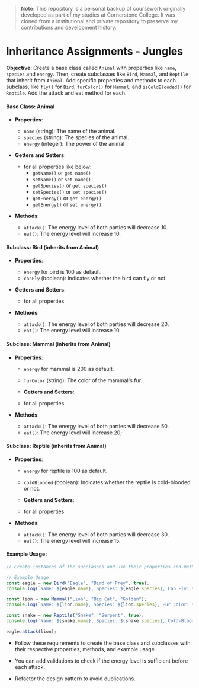 > **Note:** This repository is a personal backup of coursework originally developed as part of my studies at Cornerstone College. It was cloned from a institutional and private repository to preserve my contributions and development history.

# Inheritance Assignments - Jungles


**Objective**: Create a base class called `Animal` with properties like `name`, `species` and `energy`. Then, create subclasses like `Bird`, `Mammal`, and `Reptile` that inherit from `Animal`. Add specific properties and methods to each subclass, like `fly()` for `Bird`, `furColor()` for `Mammal`, and `isColdBlooded()` for `Reptile`. Add the attack and eat method for each.

#### Base Class: Animal

- **Properties**:
  - `name` (string): The name of the animal.
  - `species` (string): The species of the animal.
  - `energy` (integer): The power of the animal

- **Getters and Setters**:
  - for all properties like below:
    - `getName()` or `get name()`
    - `setName()` or `set name()`
    - `getSpecies()` or `get species()`
    - `setSpecies()` or `set species()`
    - `getEnergy()` or `get energy()`
    - `getEnergy()` or `set energy()`

- **Methods**:
  - `attack()`: The energy level of both parties will decrease 10.
  - `eat()`: The energy level will increase 10.

#### Subclass: Bird (inherits from Animal)

- **Properties**:
  - `energy` for bird is 100 as default.
  - `canFly` (boolean): Indicates whether the bird can fly or not.
  
- **Getters and Setters**:
  - for all properties

- **Methods**:
  - `attack()`: The energy level of both parties will decrease 20.
  - `eat()`: The energy level will increase 10.

#### Subclass: Mammal (inherits from Animal)

- **Properties**:
  - `energy` for mammal is 200 as default.
  - `furColor` (string): The color of the mammal's fur.

  - **Getters and Setters**:
  - for all properties

- **Methods**:
  - `attack()`: The energy level of both parties will decrease 50.
  - `eat()`: The energy level will increase 20;

#### Subclass: Reptile (inherits from Animal)

- **Properties**:
  - `energy` for reptile is 100 as default.
  - `coldBlooded` (boolean): Indicates whether the reptile is cold-blooded or not.

  - **Getters and Setters**:
  - for all properties
  

- **Methods**:
  - `attack()`: The energy level of both parties will decrease 30.
  - `eat()`: The energy level will increase 15.

#### Example Usage:

```js
// Create instances of the subclasses and use their properties and methods.

// Example Usage
const eagle = new Bird("Eagle", "Bird of Prey", true);
console.log(`Name: ${eagle.name}, Species: ${eagle.species}, Can Fly: ${eagle.canFly}`);

const lion = new Mammal("Lion", "Big Cat", "Golden");
console.log(`Name: ${lion.name}, Species: ${lion.species}, Fur Color: ${lion.furColor}`);

const snake = new Reptile("Snake", "Serpent", true);
console.log(`Name: ${snake.name}, Species: ${snake.species}, Cold-Blooded: ${snake.coldBlooded}`);

eagle.attack(lion);
```

- Follow these requirements to create the base class and subclasses with their respective properties, methods, and example usage.

- You can add validations to check if the energy level is sufficient before each attack. 

- Refactor the design pattern to avoid duplications.
